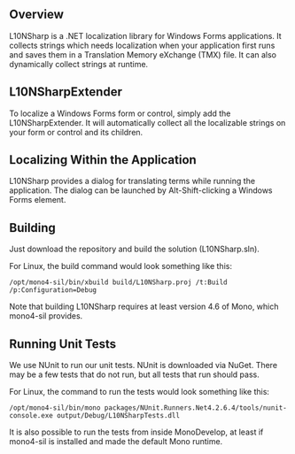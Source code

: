 ## Overview

L10NSharp is a .NET localization library for Windows Forms applications. It collects strings which needs localization when your application first runs and saves them in a Translation Memory eXchange (TMX) file. It can also dynamically collect strings at runtime.

## L10NSharpExtender

To localize a Windows Forms form or control, simply add the L10NSharpExtender. It will automatically collect all the localizable strings on your form or control and its children.

## Localizing Within the Application

L10NSharp provides a dialog for translating terms while running the application. The dialog can be launched by Alt-Shift-clicking a Windows Forms element.

## Building

Just download the repository and build the solution (L10NSharp.sln).

For Linux, the build command would look something like this:

    /opt/mono4-sil/bin/xbuild build/L10NSharp.proj /t:Build /p:Configuration=Debug

Note that building L10NSharp requires at least version 4.6 of Mono, which mono4-sil provides.

## Running Unit Tests

We use NUnit to run our unit tests. NUnit is downloaded via NuGet.  There may be a few tests that do not run, but all tests that run should pass.

For Linux, the command to run the tests would look something like this:

    /opt/mono4-sil/bin/mono packages/NUnit.Runners.Net4.2.6.4/tools/nunit-console.exe output/Debug/L10NSharpTests.dll

It is also possible to run the tests from inside MonoDevelop, at least if mono4-sil is installed and made the default Mono runtime.
